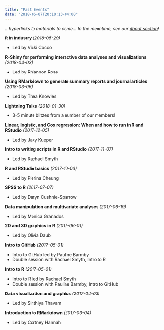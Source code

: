 ```yaml
---
title: "Past Events"
date: "2018-06-07T20:10:13-04:00"
---
```


*...hyperlinks to materials to come... In the meantime, see our [About section](/page/about/)!*

**R in Industry** *(2018-05-29)*

- Led by Vicki Cocco

**R-Shiny for performing interactive data analyses and visualizations** *(2018-04-03)*

- Led by Rhiannon Rose

**Using RMarkdown to generate summary reports and journal articles** *(2018-03-06)*

- Led by Thea Knowles

**Lightning Talks** *(2018-01-30)*

- 3-5 minute blitzes from a number of our members!

**Linear, logistic, and Cox regression: When and how to run in R and RStudio** *(2017-12-05)*

- Led by Jaky Kueper

**Intro to writing scripts in R and RStudio** *(2017-11-07)*

- Led by Rachael Smyth

**R and RStudio basics** *(2017-10-03)*

- Led by Pierina Cheung

**SPSS to R** *(2017-07-07)*

- Led by Daryn Cushnie-Sparrow

**Data manipulation and multivariate analyses** *(2017-06-19)*

- Led by Monica Granados

**2D and 3D graphics in R** *(2017-06-01)*

- Led by Olivia Daub

**Intro to GitHub** *(2017-05-01)*

- Intro to GitHub led by Pauline Barmby
- Double session with Rachael Smyth, Intro to R

**Intro to R** *(2017-05-01)*

- Intro to R led by Rachael Smyth
- Double session with Pauline Barmby, Intro to GitHub

**Data visualization and graphics** *(2017-04-03)*

- Led by Sinthiya Thavam

**Introduction to RMarkdown** *(2017-03-04)*

- Led by Cortney Hannah









